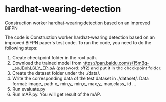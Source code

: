 # hardhat-wearing-detection
Construction worker hardhat-wearing detection based on an improved BiFPN

The code is Construction worker hardhat-wearing detection based on an improved BiFPN paper's test code.
To run the code, you need to do the following steps:
  1. Create checkpoint folder in the root path.
  2. Download the trained model from https://pan.baidu.com/s/15mBq-_snJBnhL6LY_EP-sA (password: sff2) and put it in the checkpoint folder.
  3. Create the dataset folder under the ./data/.
  4. Write the corresponding data of the test dataset in ./dataset/.
  Data format: image_ path x_ min,y_ min,x_ max,y_ max,class_ id ...
  5. Run evaluate.py
  6. Run mAP.py. You will get result of the mAP.
